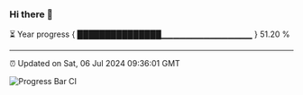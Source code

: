 ### Hi there 👋

⏳ Year progress { ███████████████▁▁▁▁▁▁▁▁▁▁▁▁▁▁▁ } 51.20 %

---

⏰ Updated on Sat, 06 Jul 2024 09:36:01 GMT

![Progress Bar CI](https://github.com/IshwaranRudhara/GIT-ACTION/workflows/Progress%20Bar%20CI/badge.svg)
